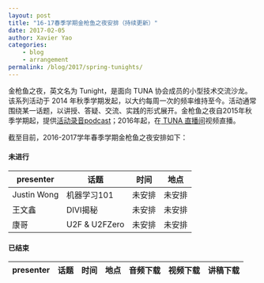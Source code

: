 ```yaml
---
layout: post
title: "16-17春季学期金枪鱼之夜安排（持续更新）"
date: 2017-02-05
author: Xavier Yao
categories:
    - blog
    - arrangement
permalink: /blog/2017/spring-tunights/
---
```


金枪鱼之夜，英文名为 Tunight，是面向 TUNA 协会成员的小型技术交流沙龙。该系列活动于 2014 年秋季学期发起，以大约每周一次的频率维持至今。活动通常围绕某一话题，以讲授、答疑、交流、实践的形式展开。金枪鱼之夜自2015年秋季学期起，提供[活动录音podcast](https://podcast.tuna.moe)；2016年起，在[ TUNA 直播间](http://live.tuna.tsinghua.edu.cn)视频直播。

截至目前，2016-2017学年春季学期金枪鱼之夜安排如下：

#### 未进行

|presenter     |话题            |时间  |地点 |
|--------------|---------------|------|----|
|Justin Wong   |机器学习101      |未安排|未安排|
|王文鑫         |DIVI揭秘        |未安排|未安排|
|康哥           |U2F & U2FZero  |未安排|未安排|

#### 已结束

|presenter|话题|时间|地点|音频下载|视频下载|讲稿下载|
|---------|---|---|----|-------|------|-------|

